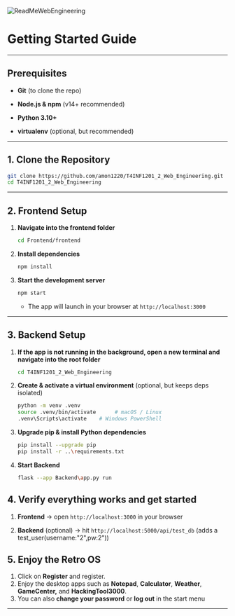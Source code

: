 ![ReadMeWebEngineering](https://github.com/user-attachments/assets/b4584261-a01d-4d38-a64c-01c54670502d)

# Getting Started Guide

---

## Prerequisites

- **Git** (to clone the repo)

- **Node.js & npm** (v14+ recommended)

- **Python 3.10+**

- **virtualenv** (optional, but recommended)


---

## 1. Clone the Repository

```bash
git clone https://github.com/amon1220/T4INF1201_2_Web_Engineering.git
cd T4INF1201_2_Web_Engineering
```

---

## 2. Frontend Setup

1. **Navigate into the frontend folder**

    ```bash
    cd Frontend/frontend
    ```

2. **Install dependencies**

    ```bash
    npm install
    ```

3. **Start the development server**

    ```bash
    npm start
    ```

   - The app will launch in your browser at `http://localhost:3000`

---

## 3. Backend Setup

1. **If the app is not running in the background, open a new terminal and navigate into the root folder**

    ```bash
    cd T4INF1201_2_Web_Engineering
    ```

2. **Create & activate a virtual environment** (optional, but keeps deps isolated)

    ```bash
    python -m venv .venv
    source .venv/bin/activate      # macOS / Linux
    .venv\Scripts\activate    # Windows PowerShell
    ```

3. **Upgrade pip & install Python dependencies**

    ```bash
    pip install --upgrade pip
    pip install -r ..\requirements.txt
    ```

4. **Start Backend**
    ```bash
   flask --app Backend\app.py run
    ```

## 4. Verify everything works and get started

1. **Frontend** → open `http://localhost:3000` in your browser

2. **Backend** (optional) → hit `http://localhost:5000/api/test_db` (adds a test_user(username:"2",pw:2"))

## 5. Enjoy the Retro OS

1. Click on **Register** and register.
2. Enjoy the desktop apps such as **Notepad**, **Calculator**, **Weather**, **GameCenter,** and **HackingTool3000**.
3. You can also **change your password** or **log out** in the start menu

---
